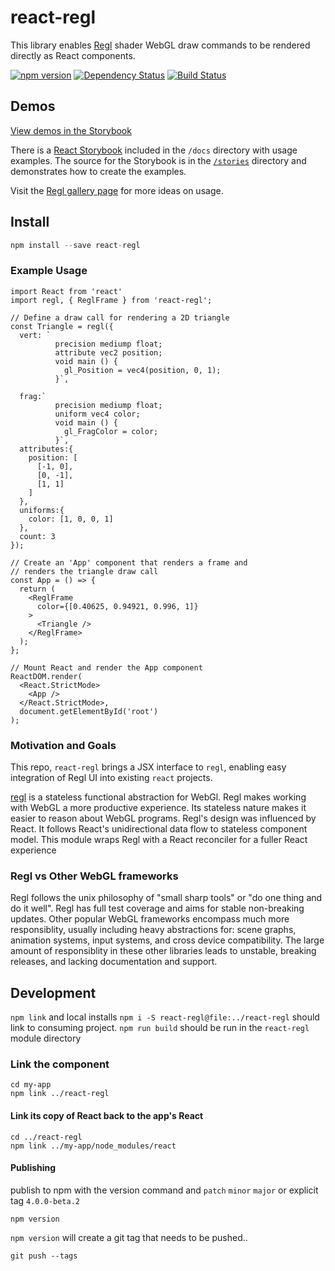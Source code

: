 # react-regl
This library enables [Regl](http://regl.party/) shader WebGL draw commands to be rendered directly as React components.

[![npm version](https://badge.fury.io/js/react-regl.svg)](https://badge.fury.io/js/react-regl)
[![Dependency Status](https://david-dm.org/kevzettler/react-regl.svg)](https://david-dm.org/kevzettler/react-regl)
[![Build Status](https://travis-ci.org/kevzettler/react-regl.svg?branch=master)](https://travis-ci.org/kevzettler/react-regl)

## Demos
[View demos in the Storybook](https://kevzettler.com/react-regl)

There is a [React Storybook](https://storybook.js.org/) included in the `/docs` directory with usage examples. The source for the Storybook is in the [`/stories`](./stories) directory and demonstrates how to create the examples.

Visit the [Regl gallery page](http://regl.party/examples) for more ideas on usage.

## Install

```javascript
npm install --save react-regl
```

### Example Usage
```
import React from 'react'
import regl, { ReglFrame } from 'react-regl';

// Define a draw call for rendering a 2D triangle
const Triangle = regl({
  vert: `
          precision mediump float;
          attribute vec2 position;
          void main () {
            gl_Position = vec4(position, 0, 1);
          }`,

  frag:`
          precision mediump float;
          uniform vec4 color;
          void main () {
            gl_FragColor = color;
          }`,
  attributes:{
    position: [
      [-1, 0],
      [0, -1],
      [1, 1]
    ]
  },
  uniforms:{
    color: [1, 0, 0, 1]
  },
  count: 3
});

// Create an 'App' component that renders a frame and
// renders the triangle draw call
const App = () => {
  return (
    <ReglFrame
      color={[0.40625, 0.94921, 0.996, 1]}
    >
      <Triangle />
    </ReglFrame>
  );
};

// Mount React and render the App component
ReactDOM.render(
  <React.StrictMode>
    <App />
  </React.StrictMode>,
  document.getElementById('root')
);
```

### Motivation and Goals
This repo, `react-regl` brings a JSX interface to `regl`, enabling easy integration of Regl UI into existing `react` projects.

[regl](http://regl.party/) is a stateless functional abstraction for WebGl. Regl makes working with WebGL a more productive experience. Its stateless nature makes it easier to reason about WebGL programs. Regl's design was influenced by React. It follows React's unidirectional data flow to stateless component model. This module wraps Regl with a React reconciler for a fuller React experience

### Regl vs Other WebGL frameworks
Regl follows the unix philosophy of "small sharp tools" or "do one thing and do it well". Regl has full test coverage and aims for stable non-breaking updates. Other popular WebGL frameworks encompass much more responsiblity, usually including heavy abstractions for: scene graphs, animation systems, input systems, and cross device compatibility. The large amount of responsiblity in these other libraries leads to unstable, breaking releases, and lacking documentation and support.

## Development
`npm link` and local installs `npm i -S react-regl@file:../react-regl`
should link to consuming project. `npm run build` should be run in the `react-regl` module directory

### Link the component
```
cd my-app
npm link ../react-regl
```

#### Link its copy of React back to the app's React
```
cd ../react-regl
npm link ../my-app/node_modules/react
```


#### Publishing

publish to npm with the version command and `patch` `minor` `major` or explicit tag `4.0.0-beta.2`
```
npm version
```

`npm version` will create a git tag that needs to be pushed..
```
git push --tags

```
